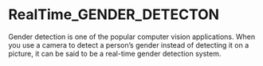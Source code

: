 # RealTime_GENDER_DETECTON

Gender detection is one of the popular computer vision applications. When you use a camera to detect a person’s gender instead of detecting it on a picture, 
it can be said to be a real-time gender detection system. 

